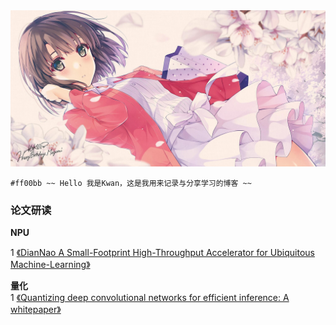 <center><img src ="./top.jpg"></center> 

`#ff00bb ~~ Hello 我是Kwan，这是我用来记录与分享学习的博客 ~~`  

### 论文研读
**NPU**  

1 [《DianNao A Small-Footprint High-Throughput Accelerator for Ubiquitous Machine-Learning》](./paper/DianNao/DianNao.md)  


**量化**<br>
1 [《Quantizing deep convolutional networks for efficient inference: A whitepaper》](./paper/google_whitepaper/google_whitepaper.md)  
